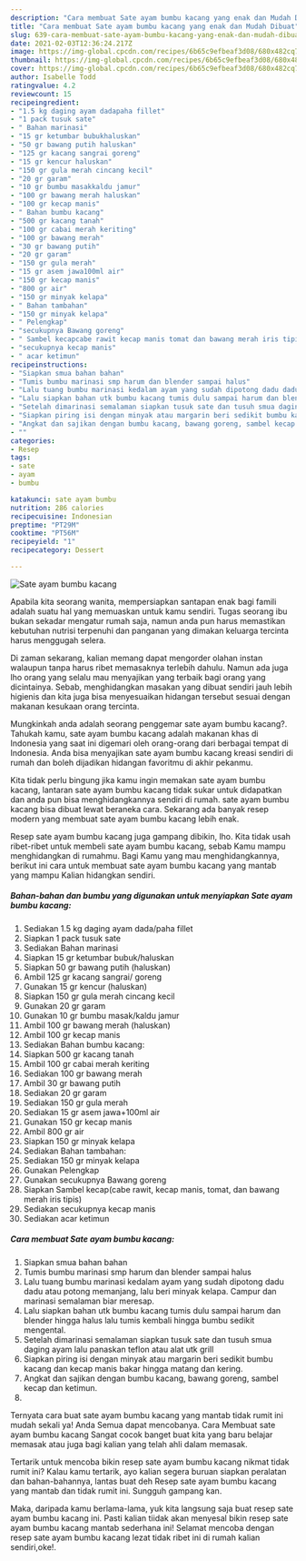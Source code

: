 ```yaml
---
description: "Cara membuat Sate ayam bumbu kacang yang enak dan Mudah Dibuat"
title: "Cara membuat Sate ayam bumbu kacang yang enak dan Mudah Dibuat"
slug: 639-cara-membuat-sate-ayam-bumbu-kacang-yang-enak-dan-mudah-dibuat
date: 2021-02-03T12:36:24.217Z
image: https://img-global.cpcdn.com/recipes/6b65c9efbeaf3d08/680x482cq70/sate-ayam-bumbu-kacang-foto-resep-utama.jpg
thumbnail: https://img-global.cpcdn.com/recipes/6b65c9efbeaf3d08/680x482cq70/sate-ayam-bumbu-kacang-foto-resep-utama.jpg
cover: https://img-global.cpcdn.com/recipes/6b65c9efbeaf3d08/680x482cq70/sate-ayam-bumbu-kacang-foto-resep-utama.jpg
author: Isabelle Todd
ratingvalue: 4.2
reviewcount: 15
recipeingredient:
- "1.5 kg daging ayam dadapaha fillet"
- "1 pack tusuk sate"
- " Bahan marinasi"
- "15 gr ketumbar bubukhaluskan"
- "50 gr bawang putih haluskan"
- "125 gr kacang sangrai goreng"
- "15 gr kencur haluskan"
- "150 gr gula merah cincang kecil"
- "20 gr garam"
- "10 gr bumbu masakkaldu jamur"
- "100 gr bawang merah haluskan"
- "100 gr kecap manis"
- " Bahan bumbu kacang"
- "500 gr kacang tanah"
- "100 gr cabai merah keriting"
- "100 gr bawang merah"
- "30 gr bawang putih"
- "20 gr garam"
- "150 gr gula merah"
- "15 gr asem jawa100ml air"
- "150 gr kecap manis"
- "800 gr air"
- "150 gr minyak kelapa"
- " Bahan tambahan"
- "150 gr minyak kelapa"
- " Pelengkap"
- "secukupnya Bawang goreng"
- " Sambel kecapcabe rawit kecap manis tomat dan bawang merah iris tipis"
- "secukupnya kecap manis"
- " acar ketimun"
recipeinstructions:
- "Siapkan smua bahan bahan"
- "Tumis bumbu marinasi smp harum dan blender sampai halus"
- "Lalu tuang bumbu marinasi kedalam ayam yang sudah dipotong dadu dadu atau potong memanjang, lalu beri minyak kelapa. Campur dan marinasi semalaman biar meresap."
- "Lalu siapkan bahan utk bumbu kacang tumis dulu sampai harum dan blender hingga halus lalu tumis kembali hingga bumbu sedikit mengental."
- "Setelah dimarinasi semalaman siapkan tusuk sate dan tusuh smua daging ayam lalu panaskan teflon atau alat utk grill"
- "Siapkan piring isi dengan minyak atau margarin beri sedikit bumbu kacang dan kecap manis bakar hingga matang dan kering."
- "Angkat dan sajikan dengan bumbu kacang, bawang goreng, sambel kecap dan ketimun."
- ""
categories:
- Resep
tags:
- sate
- ayam
- bumbu

katakunci: sate ayam bumbu 
nutrition: 286 calories
recipecuisine: Indonesian
preptime: "PT29M"
cooktime: "PT56M"
recipeyield: "1"
recipecategory: Dessert

---
```



![Sate ayam bumbu kacang](https://img-global.cpcdn.com/recipes/6b65c9efbeaf3d08/680x482cq70/sate-ayam-bumbu-kacang-foto-resep-utama.jpg)

Apabila kita seorang wanita, mempersiapkan santapan enak bagi famili adalah suatu hal yang memuaskan untuk kamu sendiri. Tugas seorang ibu bukan sekadar mengatur rumah saja, namun anda pun harus memastikan kebutuhan nutrisi terpenuhi dan panganan yang dimakan keluarga tercinta harus menggugah selera.

Di zaman  sekarang, kalian memang dapat mengorder olahan instan walaupun tanpa harus ribet memasaknya terlebih dahulu. Namun ada juga lho orang yang selalu mau menyajikan yang terbaik bagi orang yang dicintainya. Sebab, menghidangkan masakan yang dibuat sendiri jauh lebih higienis dan kita juga bisa menyesuaikan hidangan tersebut sesuai dengan makanan kesukaan orang tercinta. 



Mungkinkah anda adalah seorang penggemar sate ayam bumbu kacang?. Tahukah kamu, sate ayam bumbu kacang adalah makanan khas di Indonesia yang saat ini digemari oleh orang-orang dari berbagai tempat di Indonesia. Anda bisa menyajikan sate ayam bumbu kacang kreasi sendiri di rumah dan boleh dijadikan hidangan favoritmu di akhir pekanmu.

Kita tidak perlu bingung jika kamu ingin memakan sate ayam bumbu kacang, lantaran sate ayam bumbu kacang tidak sukar untuk didapatkan dan anda pun bisa menghidangkannya sendiri di rumah. sate ayam bumbu kacang bisa dibuat lewat beraneka cara. Sekarang ada banyak resep modern yang membuat sate ayam bumbu kacang lebih enak.

Resep sate ayam bumbu kacang juga gampang dibikin, lho. Kita tidak usah ribet-ribet untuk membeli sate ayam bumbu kacang, sebab Kamu mampu menghidangkan di rumahmu. Bagi Kamu yang mau menghidangkannya, berikut ini cara untuk membuat sate ayam bumbu kacang yang mantab yang mampu Kalian hidangkan sendiri.

<!--inarticleads1-->

##### Bahan-bahan dan bumbu yang digunakan untuk menyiapkan Sate ayam bumbu kacang:

1. Sediakan 1.5 kg daging ayam dada/paha fillet
1. Siapkan 1 pack tusuk sate
1. Sediakan  Bahan marinasi
1. Siapkan 15 gr ketumbar bubuk/haluskan
1. Siapkan 50 gr bawang putih (haluskan)
1. Ambil 125 gr kacang sangrai/ goreng
1. Gunakan 15 gr kencur (haluskan)
1. Siapkan 150 gr gula merah cincang kecil
1. Gunakan 20 gr garam
1. Gunakan 10 gr bumbu masak/kaldu jamur
1. Ambil 100 gr bawang merah (haluskan)
1. Ambil 100 gr kecap manis
1. Sediakan  Bahan bumbu kacang:
1. Siapkan 500 gr kacang tanah
1. Ambil 100 gr cabai merah keriting
1. Sediakan 100 gr bawang merah
1. Ambil 30 gr bawang putih
1. Sediakan 20 gr garam
1. Sediakan 150 gr gula merah
1. Sediakan 15 gr asem jawa+100ml air
1. Gunakan 150 gr kecap manis
1. Ambil 800 gr air
1. Siapkan 150 gr minyak kelapa
1. Sediakan  Bahan tambahan:
1. Sediakan 150 gr minyak kelapa
1. Gunakan  Pelengkap
1. Gunakan secukupnya Bawang goreng
1. Siapkan  Sambel kecap(cabe rawit, kecap manis, tomat, dan bawang merah iris tipis)
1. Sediakan secukupnya kecap manis
1. Sediakan  acar ketimun




<!--inarticleads2-->

##### Cara membuat Sate ayam bumbu kacang:

1. Siapkan smua bahan bahan
1. Tumis bumbu marinasi smp harum dan blender sampai halus
1. Lalu tuang bumbu marinasi kedalam ayam yang sudah dipotong dadu dadu atau potong memanjang, lalu beri minyak kelapa. Campur dan marinasi semalaman biar meresap.
1. Lalu siapkan bahan utk bumbu kacang tumis dulu sampai harum dan blender hingga halus lalu tumis kembali hingga bumbu sedikit mengental.
1. Setelah dimarinasi semalaman siapkan tusuk sate dan tusuh smua daging ayam lalu panaskan teflon atau alat utk grill
1. Siapkan piring isi dengan minyak atau margarin beri sedikit bumbu kacang dan kecap manis bakar hingga matang dan kering.
1. Angkat dan sajikan dengan bumbu kacang, bawang goreng, sambel kecap dan ketimun.
1. 




Ternyata cara buat sate ayam bumbu kacang yang mantab tidak rumit ini mudah sekali ya! Anda Semua dapat mencobanya. Cara Membuat sate ayam bumbu kacang Sangat cocok banget buat kita yang baru belajar memasak atau juga bagi kalian yang telah ahli dalam memasak.

Tertarik untuk mencoba bikin resep sate ayam bumbu kacang nikmat tidak rumit ini? Kalau kamu tertarik, ayo kalian segera buruan siapkan peralatan dan bahan-bahannya, lantas buat deh Resep sate ayam bumbu kacang yang mantab dan tidak rumit ini. Sungguh gampang kan. 

Maka, daripada kamu berlama-lama, yuk kita langsung saja buat resep sate ayam bumbu kacang ini. Pasti kalian tiidak akan menyesal bikin resep sate ayam bumbu kacang mantab sederhana ini! Selamat mencoba dengan resep sate ayam bumbu kacang lezat tidak ribet ini di rumah kalian sendiri,oke!.

